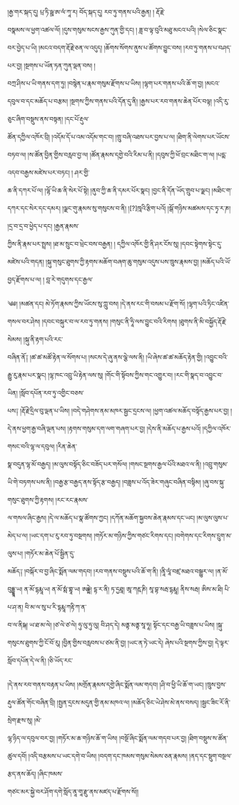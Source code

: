 ﻿  
།རྒྱ་གར་སྐད་དུ། པྲ་ཏི་ཥྛ་ཨ་ལཾ་ཀཱ་ར། བོད་སྐད་དུ། རབ་ཏུ་གནས་པའི་རྒྱན། ། རྡོ་རྗེ་  
བསྣམས་ལ་ཕྱག་འཚལ་ལོ། །དུས་གསུམ་སངས་རྒྱས་ཀུན་གྱི་དང། ། ཟླ་བ་ལྟ་བུའི་མཐུ་མངའ་པའི། །སེལ་ཅིང་སྣང་བར་བྱེད་པ་ཡི། །མངའ་བདག་རྡོ་རྗེ་ཅན་ལ་འདུད། །ཆོགས་སོགས་ནུས་པ་ཚོགས་བྱུང་བས། །རབ་ཏུ་གནས་པ་བཤད་པར་བྱ། །སྔགས་པ་ཡོན་ཏན་ཀུན་ལྡན་བས། །  
བཀྲ་ཤིས་པ་ཡི་གནས་དག་ཏུ། །བསྙེན་པ་རྣམ་གསུམ་རྫོགས་པ་ཡིས། །ལྷག་པར་གནས་པའི་ཆོ་ག་བྱ། །མངའ་དབུལ་བ་དང་མཆོད་པ་བརྩམ། །སྔགས་ཀྱིས་གནས་པའི་དོན་དུ་ནི། །རྒྱས་པར་རབ་གནས་ཆེན་པོར་བལྟ། །འདི་རུ་ཅུང་ཞིག་བསྡུས་ནས་བསྟན། །དང་པོ་རྡུལ་  
ཚོན་དཀྱིལ་འཁོར་བྲི། །འདོམ་དོ་པ་འམ་འདོམ་གང་བ། །གྲུ་བཞི་འཐས་པར་བྱས་པ་ལ། །ཐིག་ནི་ལེགས་པར་ཡོངས་བཏབ་ལ། །ས་ཚོན་བྱིན་གྱིས་བརླབ་བྱ་ལ། །ཚོན་རྣམས་དགྱེ་བའི་རིམ་པ་ནི། །དབུས་ཀྱི་ཕོ་བྲང་མཐིང་ག་ལ། །པདྨ་འདབ་བརྒྱས་མཛེས་པར་བཏང། ། ཤར་གྱི་  
ཆ་ནི་དཀར་པོ་ལ། །ལྷོ་ཡི་ཆ་ནི་སེར་པོ་སྟེ། །ནུབ་ཀྱི་ཆ་ནི་དམར་པོར་སྣང། །བྱང་ནི་དོན་ཡོད་གྲུབ་པ་ལྗང། །མཐིང་ག་དཀར་དང་སེར་དང་དམར། །ལྗང་གུ་རྣམས་སུ་གསུངས་བ་ནི། །[?]ཁཱའི་རྩིག་པའོ། །སྒོ་གཉིས་མཚམས་དང་ཏྭ་ར་ཎ། །དྲ་བ་དྲ་བ་ཕྱེད་པ་དང། །རྒྱན་རྣམས་  
ཀྱིས་ནི་རྣམ་པར་སྤྲས། །ཐ་མ་སྲུང་བ་ཕྲེང་བས་བརྒྱན། ། དཀྱིལ་འཁོར་གྱི་ནི་ཤར་ངོས་སུ། །དབང་སྟེགས་སྟེང་དུ་མཛེས་པའི་གདན། །སྐུ་གསུང་ཐུགས་ཀྱི་རྟགས་མཆོག་བཞག་ཆུ་གསུམ་འདུས་པས་ཁྲུས་རྣམས་བྱ། །མཆོད་པའི་ཡོ་བྱད་རྫོགས་པ་ལ། ། བླ་རེ་གདུགས་དང་རྒྱལ་  
  
༄༅། །མཚན་དང། མེ་ཏོག་རྣམས་ཀྱིས་ཡོངས་སུ་ཀླུ་བས། །དེ་ནས་རང་གི་བསམ་པ་རྫོག་སོ། །ལྷག་པའི་ཏིང་འཛིན་གསལ་བར་ཤེས། །དབང་བསྐུར་བ་ལ་རབ་ཏུ་གནས། །གསུང་ནི་ཧཱི་ལས་བྱུང་བའི་རིགས། །ཐུགས་ནི་མི་བསྐྱོད་རྡོ་རྗེ་སེམས། །སྐུ་ནི་རྟག་པའི་རང་  
བཞིན་ནོ༑ །ཚ་ཚ་མཚོ་རྟེན་ལ་སོགས་པ། །སངས་དེ་ཞུ་ནས་ལྕེ་ལས་ནི། །ཡི་ཞེས་ཚ་ཚ་མཆོད་རྟེན་གྱི། །འབྱུང་བའི་རྒྱུ་རུ་རྣམ་པར་སྣང། །ལྷ་ཁང་འབྲུ་ཡི་རྟེན་ལས་སུ། །གོང་གི་སྟོབས་ཀྱིས་གང་འགྱུར་བ། །རང་གི་སྣད་བ་འབྱུང་བ་ཡིན། །སློབ་དཔོན་རབ་ཏུ་འགྱིང་བཅས་  
པས༑ །རྡོ་རྗེ་དྲིལ་བུ་ལྡན་པ་ཡིས། །བདེ་གཤེགས་ནམ་མཁར་སྦྱང་དྲངས་ལ། །ཕྱག་འཚལ་མཆོད་བསྟོད་རྒྱས་པར་བྱ། །དེ་ནས་ཕྱག་རྒྱ་བཞི་ལྡན་པས། །རྟགས་གསུམ་དག་ལག་གཞག་པར་བྱ། །དེས་ནི་མཆོད་པ་རྒྱས་པའོ། །དཀྱིལ་འཁོར་གསང་བའི་ལྷ་ལ་དབུལ། །རིན་ཆེན་  
སྣ་བདུན་ལྷ་མོ་བརྒྱད། །མ་ལུས་བསྟོད་ཅིང་བཟོད་པར་གསོལ། །གསང་སྔགས་རྒྱལ་པོའི་མཐའ་ལ་ནི། །འབྲུ་གསུམ་ཡི་གེ་བཏགས་པས་ནི། །བརྒྱ་རྩ་བརྒྱད་ནས་སྟོད་རྩ་བརྒྱད། །བཟླས་པ་འོད་ཟེར་གཞུང་བཞིན་བསྟིམ། །ཞུ་བས་སྐུ་གསུང་ཐུགས་ཀྱི་རྟགས། །རང་རང་རྣམས་  
ལ་གསལ་ཞིང་རྒྱས། །དེ་ལ་མཆོད་པ་སྣ་ཚོགས་ཀྱང། །དཀོན་མཆོག་སྐྱབས་ཆེན་རྣམས་དང་ཡང། །མ་ལུས་ལུས་པ་མེད་པ་ལ། །ཡང་དག་པ་རུ་རབ་ཏུ་བསྔགས། །གཏོར་མ་གཉིས་ཀྱིས་གཙང་རིགས་དང། །བགེགས་དང་རིགས་དྲུག་མ་ལུས་པ། །གཏོར་མ་ཆེན་པོ་སྦྱིན་དུ་  
མཆོད༑ །བསྐོར་བ་བྱ་ཞིང་སྨོན་ལམ་གདབ། །རབ་གནས་བསྡུས་པའི་ཆོ་ག་ནི། །ནཱི་ལཱཾ་བཛྲ་མཐའ་བསྒྱུར་ལ། །ན་མོ་བུདྡྷཱ་ཡ། ན་མོ་དྷརྨཱ་ཡ། ན་མོ་སྶཾ་གྷཱ་ཡ། ཨདྣྟེ། དྷ་ར་ནི། ཏ་དྱཐཱ། ཨཱ་ཀརྵ་ཎི། སཱ་བྷ་སརྦ་དྷརྨཱ། ནིས་སརྦ། ཨིས་མ་ཐི། པི་པ་ཤ་ན། བི་མ་ལ་སུ་པ་རི་དྷརྨཱ་ཀརྟི་ཀ་ན་  
བ་ལ་ནིཥྐ། ཡ་ཐ་མ་ལེ། །ཙ་ལེ་ཙ་ལེ། ཧུ་ལུ་ཧུ་ལུ། བི་ཤད་དེ། མནྟ་མནྟ་སཱ་ཧཱ། སྟོང་དང་བརྒྱ་ཡི་བཟླས་པ་ཡིས། །སྐུ་གསུངས་ཐུགས་ཀྱི་ངོ་བོ་རུ། །བྱིན་གྱིས་བརླབས་པ་ཙམ་ནི་བྱ། །ཡང་ན་ཏེ་ཡང་དེ། ཞེས་པའི་སྔགས་ཀྱིས་བྱ། དེ་ལྟར་སློབ་དཔོན་དེ་ལ་ནི། །ཅི་ཡོད་རང་  
  
།དེ་ནས་རབ་གནས་བརྟན་པ་ཡིས། །མགྲོན་རྣམས་དགྱེ་ཞིང་སྨོན་ལམ་གདབ། །ཤི་བ་ཕྱི་ཡི་ཆོ་ག་ཡང། །ཁྲུས་བྱས་རྡུལ་ཚོན་གོང་བཞིན་བྲི། །སྤྱན་དྲངས་མདུན་གྱི་ནམ་མཁའ་ལ། །མཆོད་ཅིང་ཡེ་ཤེས་མེ་ནས་བསད། །སྦྱང་ཟིང་རོ་ནི་སྲེག་རྫས་སུ། །མེ་  
ལྷ་ཉིད་ལ་དབུལ་བར་བྱ། །གཏོར་མ་ཆ་གཉིས་ཆོ་ག་ཡིས། །བསྔོ་ཞིང་སྨོན་ལམ་གདབ་པར་བྱ། །ཐིག་བསྡུས་ས་ཚོན་ཚུལ་དབོ། །འདི་བརྩམས་པ་ཡང་དགེ་བ་ཡིས། །བདག་དང་ཁམས་གསུམ་སེམས་ཅན་རྣམས། །ནད་དང་སྡུག་བསྔལ་རྩད་ནས་ཆོད། །ཞིང་ཁམས་  
གཙང་མར་སྐྱེ་བར་ཤོག་དགེ་སློད་ནཱ་གཱ་རྫུ་ནས་མཛད་པ་རྫོགས་སོ།།  
  
  
